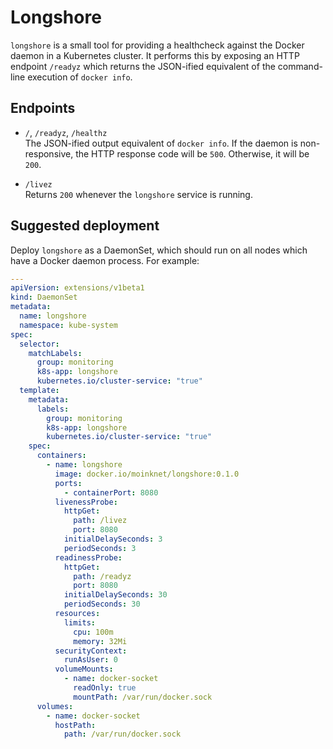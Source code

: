 # Longshore

`longshore` is a small tool for providing a healthcheck against the Docker daemon in a Kubernetes cluster. It performs this by exposing an HTTP endpoint `/readyz` which returns the JSON-ified equivalent of the command-line execution of `docker info`.

## Endpoints

- `/`, `/readyz`, `/healthz`  
  The JSON-ified output equivalent of `docker info`. If the daemon is non-responsive, the HTTP response code will be `500`. Otherwise, it will be `200`.

- `/livez`  
  Returns `200` whenever the `longshore` service is running.

## Suggested deployment

Deploy `longshore` as a DaemonSet, which should run on all nodes which have a Docker daemon process. For example:

```yaml
---
apiVersion: extensions/v1beta1
kind: DaemonSet
metadata:
  name: longshore
  namespace: kube-system
spec:
  selector:
    matchLabels:
      group: monitoring
      k8s-app: longshore
      kubernetes.io/cluster-service: "true"
  template:
    metadata:
      labels:
        group: monitoring
        k8s-app: longshore
        kubernetes.io/cluster-service: "true"
    spec:
      containers:
        - name: longshore
          image: docker.io/moinknet/longshore:0.1.0
          ports:
            - containerPort: 8080
          livenessProbe:
            httpGet:
              path: /livez
              port: 8080
            initialDelaySeconds: 3
            periodSeconds: 3
          readinessProbe:
            httpGet:
              path: /readyz
              port: 8080
            initialDelaySeconds: 30
            periodSeconds: 30
          resources:
            limits:
              cpu: 100m
              memory: 32Mi
          securityContext:
            runAsUser: 0
          volumeMounts:
            - name: docker-socket
              readOnly: true
              mountPath: /var/run/docker.sock
      volumes:
        - name: docker-socket
          hostPath:
            path: /var/run/docker.sock
```

